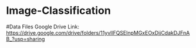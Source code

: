 # Image-Classification

#Data Files Google Drive Link: https://drive.google.com/drive/folders/11yvllFQSElnpMGxEOxDjjCdakDJFnAB_?usp=sharing
